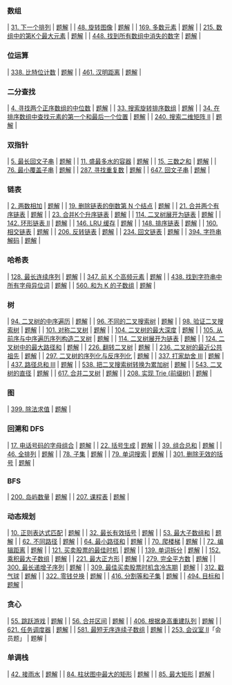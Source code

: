 ### 数组
| [31. 下一个排列](https://leetcode-cn.com/problems/next-permutation)                                 | [题解](https://leetcode-cn.com/problems/next-permutation/solution/31-xia-yi-ge-pai-lie-by-tonngw-f49c/)    |
| [48. 旋转图像](https://leetcode-cn.com/problems/rotate-image)                                      | [题解](https://leetcode-cn.com/problems/rotate-image/solution/by-tonngw-yncd/)                             |
| [169. 多数元素](https://leetcode-cn.com/problems/majority-element)                                 | [题解](https://leetcode-cn.com/problems/majority-element/solution/by-tonngw-ulqh/)                         |
| [215. 数组中的第K个最大元素](https://leetcode-cn.com/problems/kth-largest-element-in-an-array)           | [题解](https://leetcode-cn.com/problems/kth-largest-element-in-an-array/solution/by-tonngw-3xd2/)          |
| [448. 找到所有数组中消失的数字](https://leetcode-cn.com/problems/find-all-numbers-disappeared-in-an-array) | [题解](https://leetcode-cn.com/problems/find-all-numbers-disappeared-in-an-array/solution/by-tonngw-d3o1/) |
### 位运算
| [338. 比特位计数](https://leetcode-cn.com/problems/counting-bits)   | [题解](https://leetcode-cn.com/problems/counting-bits/solution/by-tonngw-klsi/)    |
| [461. 汉明距离](https://leetcode-cn.com/problems/hamming-distance) | [题解](https://leetcode-cn.com/problems/hamming-distance/solution/by-tonngw-me59/) |
### 二分查找
| [4. 寻找两个正序数组的中位数](https://leetcode-cn.com/problems/median-of-two-sorted-arrays)                                        | [题解](https://leetcode-cn.com/problems/median-of-two-sorted-arrays/solution/by-tonngw-sba5/)                                                            |
| [33. 搜索旋转排序数组](https://leetcode-cn.com/problems/search-in-rotated-sorted-array)                                        | [题解](https://leetcode-cn.com/problems/search-in-rotated-sorted-array/solution/33-sou-suo-xuan-zhuan-pai-xu-shu-zu-by-t-nryt/)                          |
| [34. 在排序数组中查找元素的第一个和最后一个位置](https://leetcode-cn.com/problems/find-first-and-last-position-of-element-in-sorted-array/) | [题解](https://leetcode-cn.com/problems/find-first-and-last-position-of-element-in-sorted-array/solution/34-zai-pai-xu-shu-zu-zhong-cha-zhao-yuan-mm3f/) |
| [240. 搜索二维矩阵 II](https://leetcode-cn.com/problems/search-a-2d-matrix-ii)                                               | [题解](https://leetcode-cn.com/problems/search-a-2d-matrix-ii/solution/by-tonngw-xjrx/)                                                                  |
### 双指针
| [5. 最长回文子串](https://leetcode-cn.com/problems/longest-palindromic-substring)                      | [题解](https://leetcode-cn.com/problems/longest-palindromic-substring/solution/5-zui-chang-hui-wen-zi-chuan-by-tonngw-1i6u/) |
| [11. 盛最多水的容器](https://leetcode-cn.com/problems/container-with-most-water)                        | [题解](https://leetcode-cn.com/problems/container-with-most-water/solution/shuang-zhi-zhen-miao-jie-11-sheng-zui-du-3235/)   |
| [15. 三数之和](https://leetcode-cn.com/problems/3sum)                                                | [题解](https://leetcode-cn.com/problems/3sum/solution/15-san-shu-zhi-he-by-tonngw-cs4b/)                                     |
| [76. 最小覆盖子串](https://leetcode-cn.com/problems/minimum-window-substring)                          | [题解](https://leetcode-cn.com/problems/minimum-window-substring/solution/hua-dong-chuang-kou-suan-fa-76-zui-xiao-3y39p/)    |
| [287. 寻找重复数](https://leetcode-cn.com/problems/find-the-duplicate-number)                         | [题解](https://leetcode-cn.com/problems/find-the-duplicate-number/solution/by-tonngw-v1x5/)                                  |
| [647. 回文子串](https://leetcode-cn.com/problems/palindromic-substrings)                             | [题解](https://leetcode-cn.com/problems/palindromic-substrings/solution/647-hui-wen-zi-chuan-by-tonngw-4ftv/)                |
### 链表
| [2. 两数相加](https://leetcode-cn.com/problems/add-two-numbers)                             | [题解](https://leetcode-cn.com/problems/add-two-numbers/solution/2-liang-shu-xiang-jia-by-tonngw-t6kn/)                           |
| [19. 删除链表的倒数第 N 个结点](https://leetcode-cn.com/problems/remove-nth-node-from-end-of-list) | [题解](https://leetcode-cn.com/problems/remove-nth-node-from-end-of-list/solution/19-shan-chu-lian-biao-de-dao-shu-di-n-ge-c2s0/) |
| [21. 合并两个有序链表](https://leetcode-cn.com/problems/merge-two-sorted-lists)                 | [题解](https://leetcode-cn.com/problems/merge-two-sorted-lists/solution/by-tonngw-2axu/)                                          |
| [23. 合并K个升序链表](https://leetcode-cn.com/problems/merge-k-sorted-lists)                   | [题解](https://leetcode-cn.com/problems/merge-k-sorted-lists/solution/23-he-bing-kge-sheng-xu-lian-biao-by-ton-c67k/)             |
| [114. 二叉树展开为链表](https://leetcode-cn.com/problems/flatten-binary-tree-to-linked-list)    | [题解](https://leetcode-cn.com/problems/flatten-binary-tree-to-linked-list/solution/by-tonngw-m6ek/)                              |
| [142. 环形链表 II](https://leetcode-cn.com/problems/linked-list-cycle-ii)                   | [题解](https://leetcode-cn.com/problems/linked-list-cycle-ii/solution/142-huan-xing-lian-biao-ii-by-tonngw-uem5/)                 |
| [146. LRU 缓存](https://leetcode-cn.com/problems/lru-cache)                               | [题解](https://leetcode-cn.com/problems/lru-cache/solution/146-lru-huan-cun-by-tonngw-i7pj/)                                      |
| [148. 排序链表](https://leetcode-cn.com/problems/sort-list)                                 | [题解](https://leetcode-cn.com/problems/sort-list/solution/by-tonngw-jdfp/)                                                       |
| [160. 相交链表](https://leetcode-cn.com/problems/intersection-of-two-linked-lists)          | [题解](https://leetcode-cn.com/problems/intersection-of-two-linked-lists/solution/by-tonngw-yadv/)                                |
| [206. 反转链表](https://leetcode-cn.com/problems/reverse-linked-list)                       | [题解](https://leetcode-cn.com/problems/reverse-linked-list/solution/206-fan-zhuan-lian-biao-by-tonngw-brl7/)                     |
| [234. 回文链表](https://leetcode-cn.com/problems/palindrome-linked-list)                    | [题解](https://leetcode-cn.com/problems/palindrome-linked-list/solution/234-hui-wen-lian-biao-by-tonngw-6ee4/)                    |
| [394. 字符串解码](https://leetcode-cn.com/problems/decode-string) | [题解](https://leetcode-cn.com/problems/decode-string/solution/by-tonngw-vspj/) |
### 哈希表
| [128. 最长连续序列](https://leetcode-cn.com/problems/longest-consecutive-sequence)         | [题解](https://leetcode-cn.com/problems/longest-consecutive-sequence/solution/by-tonngw-k87f/)                                 |
| [347. 前 K 个高频元素](https://leetcode-cn.com/problems/top-k-frequent-elements)           | [题解](https://leetcode-cn.com/problems/top-k-frequent-elements/solution/347-qian-k-ge-gao-pin-yuan-su-by-tonngw-a12g/)        |
| [438. 找到字符串中所有字母异位词](https://leetcode-cn.com/problems/find-all-anagrams-in-a-string) | [题解](https://leetcode-cn.com/problems/find-all-anagrams-in-a-string/solution/438-zhao-dao-zi-fu-chuan-zhong-suo-you-z-q79l/) |
| [560. 和为 K 的子数组](https://leetcode-cn.com/problems/subarray-sum-equals-k)             | [题解](https://leetcode-cn.com/problems/subarray-sum-equals-k/solution/by-tonngw-f2g3/)                                        |
### 树
| [94. 二叉树的中序遍历](https://leetcode-cn.com/problems/binary-tree-inorder-traversal)                                      | [题解](https://leetcode-cn.com/problems/binary-tree-inorder-traversal/solution/94-er-cha-shu-de-zhong-xu-bian-li-by-ton-6i82/)                             |
| [96. 不同的二叉搜索树](https://leetcode-cn.com/problems/unique-binary-search-trees)                                         | [题解](https://leetcode-cn.com/problems/unique-binary-search-trees/solution/dong-tai-gui-hua-xiang-jie-96-bu-tong-de-uvf4/)                                |
| [98. 验证二叉搜索树](https://leetcode-cn.com/problems/validate-binary-search-tree)                                         | [题解](https://leetcode-cn.com/problems/validate-binary-search-tree/solution/98-yan-zheng-er-cha-sou-suo-shu-by-tonng-nsg4/)                               |
| [101. 对称二叉树](https://leetcode-cn.com/problems/symmetric-tree)                                                       | [题解](https://leetcode-cn.com/problems/symmetric-tree/solution/101-dui-cheng-er-cha-shu-by-tonngw-zoj1/)                                                  |
| [104. 二叉树的最大深度](https://leetcode-cn.com/problems/maximum-depth-of-binary-tree)                                      | [题解](https://leetcode-cn.com/problems/maximum-depth-of-binary-tree/solution/104-er-cha-shu-de-zui-da-shen-du-by-tonn-zen4/)                              |
| [105. 从前序与中序遍历序列构造二叉树](https://leetcode-cn.com/problems/construct-binary-tree-from-preorder-and-inorder-traversal/) | [题解](https://leetcode-cn.com/problems/construct-binary-tree-from-preorder-and-inorder-traversal/solution/105-cong-qian-xu-yu-zhong-xu-bian-li-xu-wgoxg/) |
| [114. 二叉树展开为链表](https://leetcode-cn.com/problems/flatten-binary-tree-to-linked-list)                                | [题解](https://leetcode-cn.com/problems/flatten-binary-tree-to-linked-list/solution/by-tonngw-m6ek/)                                                       |
| [124. 二叉树中的最大路径和](https://leetcode-cn.com/problems/binary-tree-maximum-path-sum)                                    | [题解](https://leetcode-cn.com/problems/binary-tree-maximum-path-sum/solution/124-er-cha-shu-zhong-de-zui-da-lu-jing-h-v7ms/)                              |
| [226. 翻转二叉树](https://leetcode-cn.com/problems/invert-binary-tree)                                                   | [题解](https://leetcode-cn.com/problems/invert-binary-tree/solution/226-fan-zhuan-er-cha-shu-by-tonngw-8v8z/)                                              |
| [236. 二叉树的最近公共祖先](https://leetcode-cn.com/problems/lowest-common-ancestor-of-a-binary-tree)                         | [题解](https://leetcode-cn.com/problems/lowest-common-ancestor-of-a-binary-tree/solution/236-er-cha-shu-de-zui-jin-gong-gong-zu-x-ok6d/)                   |
| [297. 二叉树的序列化与反序列化](https://leetcode-cn.com/problems/serialize-and-deserialize-binary-tree)                         | [题解](https://leetcode-cn.com/problems/serialize-and-deserialize-binary-tree/solution/by-tonngw-rk2y/)                                                    |
| [337. 打家劫舍 III](https://leetcode-cn.com/problems/house-robber-iii)                                                  | [题解](https://leetcode-cn.com/problems/house-robber-iii/solution/337-da-jia-jie-she-iii-by-tonngw-mg1f/)                                                  |
| [437. 路径总和 III](https://leetcode-cn.com/problems/path-sum-iii)                                                      | [题解](https://leetcode-cn.com/problems/path-sum-iii/solution/by-tonngw-4xws/)                                                                             |
| [538. 把二叉搜索树转换为累加树](https://leetcode-cn.com/problems/convert-bst-to-greater-tree)                                   | [题解](https://leetcode-cn.com/problems/convert-bst-to-greater-tree/solution/538-ba-er-cha-sou-suo-shu-zhuan-huan-wei-kse8/)                               |
| [543. 二叉树的直径](https://leetcode-cn.com/problems/diameter-of-binary-tree)                                             | [题解](https://leetcode-cn.com/problems/diameter-of-binary-tree/solution/543-er-cha-shu-de-zhi-jing-by-tonngw-mc3x/)                                       |
| [617. 合并二叉树](https://leetcode-cn.com/problems/merge-two-binary-trees)                                               | [题解](https://leetcode-cn.com/problems/merge-two-binary-trees/solution/617-he-bing-er-cha-shu-by-tonngw-aizw/)                                            |
| [208. 实现 Trie (前缀树)](https://leetcode-cn.com/problems/implement-trie-prefix-tree)                                   | [题解](https://leetcode-cn.com/problems/implement-trie-prefix-tree/solution/by-tonngw-i32p/)                                                               |
### 图
| [399. 除法求值](https://leetcode-cn.com/problems/evaluate-division) | [题解](https://leetcode-cn.com/problems/evaluate-division/solution/by-tonngw-fp8u/) |
### 回溯和 DFS
| [17. 电话号码的字母组合](https://leetcode-cn.com/problems/letter-combinations-of-a-phone-number) | [题解](https://leetcode-cn.com/problems/letter-combinations-of-a-phone-number/solution/17-dian-hua-hao-ma-de-zi-mu-zu-he-by-ton-fwvm/) |
| [22. 括号生成](https://leetcode-cn.com/problems/generate-parentheses)                       | [题解](https://leetcode-cn.com/problems/generate-parentheses/solution/22-gua-hao-sheng-cheng-hui-su-mei-ju-suo-igx9/)                  |
| [39. 组合总和](https://leetcode-cn.com/problems/combination-sum)                            | [题解](https://leetcode-cn.com/problems/combination-sum/solution/39-zu-he-zong-he-by-tonngw-oqyt/)                                     |
| [46. 全排列](https://leetcode-cn.com/problems/permutations)                                | [题解](https://leetcode-cn.com/problems/permutations/solution/46-quan-pai-lie-by-tonngw-08i3/)                                         |
| [78. 子集](https://leetcode-cn.com/problems/subsets)                                      | [题解](https://leetcode-cn.com/problems/subsets/solution/78-zi-ji-by-tonngw-bhjq/)                                                     |
| [79. 单词搜索](https://leetcode-cn.com/problems/word-search)                                | [题解](https://leetcode-cn.com/problems/word-search/solution/by-tonngw-9sc2/)                                                          |
| [301. 删除无效的括号](https://leetcode-cn.com/problems/remove-invalid-parentheses)             | [题解](https://leetcode-cn.com/problems/remove-invalid-parentheses/solution/by-tonngw-w2sl/)                                           |
### BFS
| [200. 岛屿数量](https://leetcode-cn.com/problems/number-of-islands) | [题解](https://leetcode-cn.com/problems/number-of-islands/solution/200-dao-yu-shu-liang-by-tonngw-zqm2/) |
| [207. 课程表](https://leetcode-cn.com/problems/course-schedule)    | [题解](https://leetcode-cn.com/problems/course-schedule/solution/by-tonngw-gi4x/)                        |
### 动态规划
| [10. 正则表达式匹配](https://leetcode-cn.com/problems/regular-expression-matching)                         | [题解](https://leetcode-cn.com/problems/regular-expression-matching/solution/by-tonngw-s42i/)                                                  |
| [32. 最长有效括号](https://leetcode-cn.com/problems/longest-valid-parentheses)                            | [题解](https://leetcode-cn.com/problems/longest-valid-parentheses/solution/gua-hao-xu-lie-wen-ti-xiang-jie-han-xian-h7rn/)                     |
| [53. 最大子数组和](https://leetcode-cn.com/problems/maximum-subarray)                                     | [题解](https://leetcode-cn.com/problems/maximum-subarray/solution/53-zui-da-zi-xu-he-by-tonngw-9jx5/)                                          |
| [62. 不同路径](https://leetcode-cn.com/problems/unique-paths)                                           | [题解](https://leetcode-cn.com/problems/unique-paths/solution/62-bu-tong-lu-jing-by-tonngw-fczx/)                                              |
| [64. 最小路径和](https://leetcode-cn.com/problems/minimum-path-sum)                                      | [题解](https://leetcode-cn.com/problems/minimum-path-sum/solution/by-tonngw-egbd/)                                                             |
| [70. 爬楼梯](https://leetcode-cn.com/problems/climbing-stairs)                                         | [题解](https://leetcode-cn.com/problems/climbing-stairs/solution/70-pa-lou-ti-wan-quan-bei-bao-fei-bo-na-p7wwt/)                               |
| [72. 编辑距离](https://leetcode-cn.com/problems/edit-distance)                                          | [题解](https://leetcode-cn.com/problems/edit-distance/solution/72-bian-ji-ju-chi-by-tonngw-2jch/)                                              |
| [121. 买卖股票的最佳时机](https://leetcode-cn.com/problems/best-time-to-buy-and-sell-stock)                  | [题解](https://leetcode-cn.com/problems/best-time-to-buy-and-sell-stock/solution/by-tonngw-ky6p/)                                              |
| [139. 单词拆分](https://leetcode-cn.com/problems/word-break)                                            | [题解](https://leetcode-cn.com/problems/word-break/solution/139-dan-ci-chai-fen-by-tonngw-jiaf/)                                               |
| [152. 乘积最大子数组](https://leetcode-cn.com/problems/maximum-product-subarray)                           | [题解](https://leetcode-cn.com/problems/maximum-product-subarray/solution/by-tonngw-3yk5/)                                                     |
| [221. 最大正方形](https://leetcode-cn.com/problems/maximal-square)                                       | [题解](https://leetcode-cn.com/problems/maximal-square/solution/by-tonngw-b99t/)                                                               |
| [279. 完全平方数](https://leetcode-cn.com/problems/perfect-squares)                                      | [题解](https://leetcode-cn.com/problems/perfect-squares/solution/by-tonngw-37c0/)                                                              |
| [300. 最长递增子序列](https://leetcode-cn.com/problems/longest-increasing-subsequence)                     | [题解](https://leetcode-cn.com/problems/longest-increasing-subsequence/solution/300-zui-chang-di-zeng-zi-xu-lie-by-tonng-0mvw/)                |
| [309. 最佳买卖股票时机含冷冻期](https://leetcode-cn.com/problems/best-time-to-buy-and-sell-stock-with-cooldown) | [题解](https://leetcode-cn.com/problems/best-time-to-buy-and-sell-stock-with-cooldown/solution/zhuang-tai-ji-dp-309-zui-jia-mai-mai-gu-dylw4/) |
| [312. 戳气球](https://leetcode-cn.com/problems/burst-balloons)                                         | [题解](https://leetcode-cn.com/problems/burst-balloons/solution/by-tonngw-udnz/)                                                               |
| [322. 零钱兑换](https://leetcode-cn.com/problems/coin-change)                                           | [题解](https://leetcode-cn.com/problems/coin-change/solution/322-ling-qian-dui-huan-by-tonngw-he5h/)                                           |
| [416. 分割等和子集](https://leetcode-cn.com/problems/partition-equal-subset-sum)                          | [题解](https://leetcode-cn.com/problems/partition-equal-subset-sum/solution/416-fen-ge-deng-he-zi-ji-by-tonngw-1w3h/)                          |
| [494. 目标和](https://leetcode-cn.com/problems/target-sum)                                             | [题解](https://leetcode-cn.com/problems/target-sum/solution/494-mu-biao-he-by-tonngw-nmoe/)                                                    |
### 贪心
| [55. 跳跃游戏](https://leetcode-cn.com/problems/jump-game)                                   | [题解](https://leetcode-cn.com/problems/jump-game/solution/55-tiao-yue-you-xi-by-tonngw-ec5n/)                                  |
| [56. 合并区间](https://leetcode-cn.com/problems/merge-intervals)                             | [题解](https://leetcode-cn.com/problems/merge-intervals/solution/tong-su-yi-dong-xiang-jie-tan-xin-jing-d-ielv/)                |
| [406. 根据身高重建队列](https://leetcode-cn.com/problems/queue-reconstruction-by-height)         | [题解](https://leetcode-cn.com/problems/queue-reconstruction-by-height/solution/406-gen-ju-shen-gao-zhong-jian-dui-lie-b-08mz/) |
| [621. 任务调度器](https://leetcode-cn.com/problems/task-scheduler)                            | [题解](https://leetcode-cn.com/problems/task-scheduler/solution/by-tonngw-f92t/)                                                |
| [581. 最短无序连续子数组](https://leetcode-cn.com/problems/shortest-unsorted-continuous-subarray) | [题解](https://leetcode-cn.com/problems/shortest-unsorted-continuous-subarray/solution/by-tonngw-wedk/)                         |
| [253. 会议室 II](https://leetcode-cn.com/problems/meeting-rooms-ii)「会员题」                    | 题解                                                                                                                            |
### 单调栈
| [42. 接雨水](https://leetcode-cn.com/problems/trapping-rain-water)                  | [题解](https://leetcode-cn.com/problems/trapping-rain-water/solution/42-jie-yu-shui-san-ci-xian-xing-sao-miao-15ks/)            |
| [84. 柱状图中最大的矩形](https://leetcode-cn.com/problems/largest-rectangle-in-histogram) | [题解](https://leetcode-cn.com/problems/largest-rectangle-in-histogram/solution/84-zhu-zhuang-tu-zhong-zui-da-de-ju-xing-gjcg/) |
| [85. 最大矩形](https://leetcode-cn.com/problems/maximal-rectangle)                   | [题解](https://leetcode-cn.com/problems/maximal-rectangle/solution/by-tonngw-8s1f/)                                             |